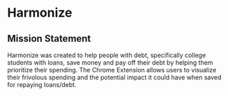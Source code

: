 # Harmonize

## Mission Statement
Harmonize was created to help people with debt, specifically college students with loans, save money and pay off their debt by helping them prioritize their spending. The Chrome Extension allows users to visualize their frivolous spending and the potential impact it could have when saved for repaying loans/debt. 
